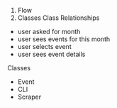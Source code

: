 1. Flow
2. Classes
  Class Relationships

- user asked for month
- user sees events for this month
- user selects event
- user sees event details

Classes
- Event
- CLI
- Scraper